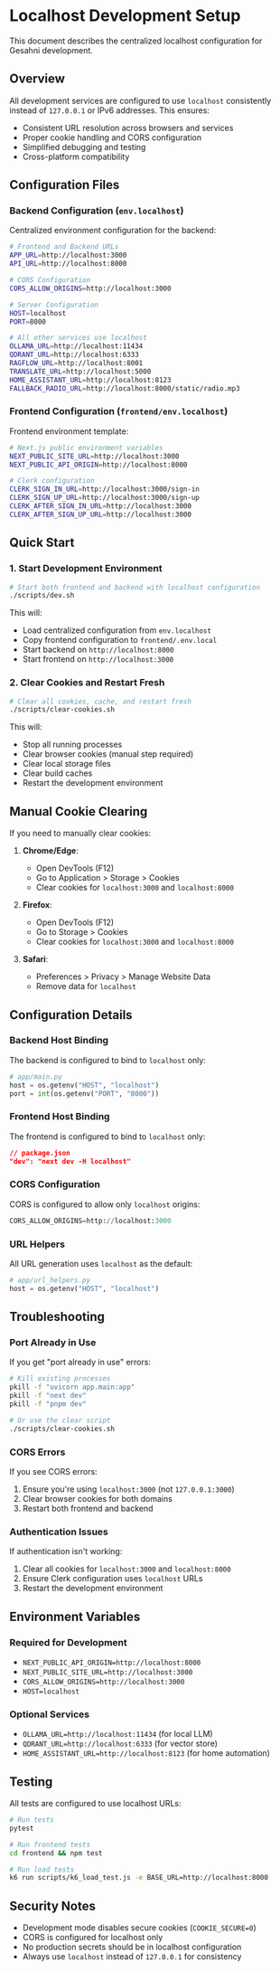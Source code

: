# Localhost Development Setup

This document describes the centralized localhost configuration for Gesahni development.

## Overview

All development services are configured to use `localhost` consistently instead of `127.0.0.1` or IPv6 addresses. This ensures:

- Consistent URL resolution across browsers and services
- Proper cookie handling and CORS configuration
- Simplified debugging and testing
- Cross-platform compatibility

## Configuration Files

### Backend Configuration (`env.localhost`)

Centralized environment configuration for the backend:

```bash
# Frontend and Backend URLs
APP_URL=http://localhost:3000
API_URL=http://localhost:8000

# CORS Configuration
CORS_ALLOW_ORIGINS=http://localhost:3000

# Server Configuration
HOST=localhost
PORT=8000

# All other services use localhost
OLLAMA_URL=http://localhost:11434
QDRANT_URL=http://localhost:6333
RAGFLOW_URL=http://localhost:8001
TRANSLATE_URL=http://localhost:5000
HOME_ASSISTANT_URL=http://localhost:8123
FALLBACK_RADIO_URL=http://localhost:8000/static/radio.mp3
```

### Frontend Configuration (`frontend/env.localhost`)

Frontend environment template:

```bash
# Next.js public environment variables
NEXT_PUBLIC_SITE_URL=http://localhost:3000
NEXT_PUBLIC_API_ORIGIN=http://localhost:8000

# Clerk configuration
CLERK_SIGN_IN_URL=http://localhost:3000/sign-in
CLERK_SIGN_UP_URL=http://localhost:3000/sign-up
CLERK_AFTER_SIGN_IN_URL=http://localhost:3000
CLERK_AFTER_SIGN_UP_URL=http://localhost:3000
```

## Quick Start

### 1. Start Development Environment

```bash
# Start both frontend and backend with localhost configuration
./scripts/dev.sh
```

This will:
- Load centralized configuration from `env.localhost`
- Copy frontend configuration to `frontend/.env.local`
- Start backend on `http://localhost:8000`
- Start frontend on `http://localhost:3000`

### 2. Clear Cookies and Restart Fresh

```bash
# Clear all cookies, cache, and restart fresh
./scripts/clear-cookies.sh
```

This will:
- Stop all running processes
- Clear browser cookies (manual step required)
- Clear local storage files
- Clear build caches
- Restart the development environment

## Manual Cookie Clearing

If you need to manually clear cookies:

1. **Chrome/Edge**: 
   - Open DevTools (F12)
   - Go to Application > Storage > Cookies
   - Clear cookies for `localhost:3000` and `localhost:8000`

2. **Firefox**:
   - Open DevTools (F12)
   - Go to Storage > Cookies
   - Clear cookies for `localhost:3000` and `localhost:8000`

3. **Safari**:
   - Preferences > Privacy > Manage Website Data
   - Remove data for `localhost`

## Configuration Details

### Backend Host Binding

The backend is configured to bind to `localhost` only:

```python
# app/main.py
host = os.getenv("HOST", "localhost")
port = int(os.getenv("PORT", "8000"))
```

### Frontend Host Binding

The frontend is configured to bind to `localhost` only:

```json
// package.json
"dev": "next dev -H localhost"
```

### CORS Configuration

CORS is configured to allow only `localhost` origins:

```python
CORS_ALLOW_ORIGINS=http://localhost:3000
```

### URL Helpers

All URL generation uses `localhost` as the default:

```python
# app/url_helpers.py
host = os.getenv("HOST", "localhost")
```

## Troubleshooting

### Port Already in Use

If you get "port already in use" errors:

```bash
# Kill existing processes
pkill -f "uvicorn app.main:app"
pkill -f "next dev"
pkill -f "pnpm dev"

# Or use the clear script
./scripts/clear-cookies.sh
```

### CORS Errors

If you see CORS errors:

1. Ensure you're using `localhost:3000` (not `127.0.0.1:3000`)
2. Clear browser cookies for both domains
3. Restart both frontend and backend

### Authentication Issues

If authentication isn't working:

1. Clear all cookies for `localhost:3000` and `localhost:8000`
2. Ensure Clerk configuration uses `localhost` URLs
3. Restart the development environment

## Environment Variables

### Required for Development

- `NEXT_PUBLIC_API_ORIGIN=http://localhost:8000`
- `NEXT_PUBLIC_SITE_URL=http://localhost:3000`
- `CORS_ALLOW_ORIGINS=http://localhost:3000`
- `HOST=localhost`

### Optional Services

- `OLLAMA_URL=http://localhost:11434` (for local LLM)
- `QDRANT_URL=http://localhost:6333` (for vector store)
- `HOME_ASSISTANT_URL=http://localhost:8123` (for home automation)

## Testing

All tests are configured to use localhost URLs:

```bash
# Run tests
pytest

# Run frontend tests
cd frontend && npm test

# Run load tests
k6 run scripts/k6_load_test.js -e BASE_URL=http://localhost:8000
```

## Security Notes

- Development mode disables secure cookies (`COOKIE_SECURE=0`)
- CORS is configured for localhost only
- No production secrets should be in localhost configuration
- Always use `localhost` instead of `127.0.0.1` for consistency
